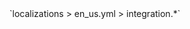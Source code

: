 <!--@include: @/parts/module/integration.md#title-->
<!--@include: @/parts/words.md#path--> `localizations > en_us.yml > integration.*`

<!--@include: @/parts/module/integration.md#explanation-->

<!--@include: @/parts/module/integration.md#parameters-->